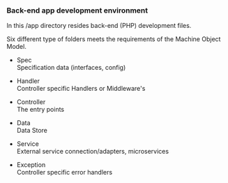 ### Back-end app development environment

In this /app directory resides back-end (PHP) development files.  

Six different type of folders meets the requirements of the Machine Object Model.

+ Spec  
Specification data (interfaces, config)  

+ Handler  
Controller specific Handlers or Middleware's  

+ Controller   
The entry points 

+ Data  
Data Store  

+ Service  
External service connection/adapters, microservices  

+ Exception   
Controller specific error handlers  



   